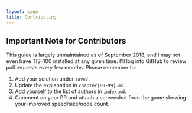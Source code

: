 ```yaml
---
layout: page
title: Contributing
---
```


## Important Note for Contributors

This guide is largely unmaintained as of September 2018, and I may not even have TIS-100 installed at any given time. I'll log into GitHub to review pull requests every few months. Please remember to:
1. Add your solution under `save/`.
2. Update the explanation in `chapter[00-99].md`.
3. Add yourself to the list of authors in `index.md`.
4. Comment on your PR and attach a screenshot from the game showing your improved speed/size/node count.
